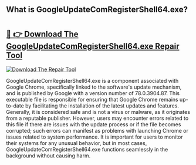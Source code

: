 ## What is GoogleUpdateComRegisterShell64.exe? 

# <h2><a href="https://exedetect.com/download.php?GoogleUpdateComRegisterShell64.exe">🔗 👉 Download The GoogleUpdateComRegisterShell64.exe Repair Tool</a></h2>

[![Download The Repair Tool](https://exedetect.com/download-button.jpg)](https://exedetect.com/download.php?GoogleUpdateComRegisterShell64.exe)

GoogleUpdateComRegisterShell64.exe is a component associated with Google Chrome, specifically linked to the software's update mechanism, and is published by Google with a version number of 78.0.3904.87. This executable file is responsible for ensuring that Google Chrome remains up-to-date by facilitating the installation of the latest updates and features. Generally, it is considered safe and is not a virus or malware, as it originates from a reputable publisher. However, users may encounter errors related to this file if there are issues with the update process or if the file becomes corrupted; such errors can manifest as problems with launching Chrome or issues related to system performance. It is important for users to monitor their systems for any unusual behavior, but in most cases, GoogleUpdateComRegisterShell64.exe functions seamlessly in the background without causing harm.